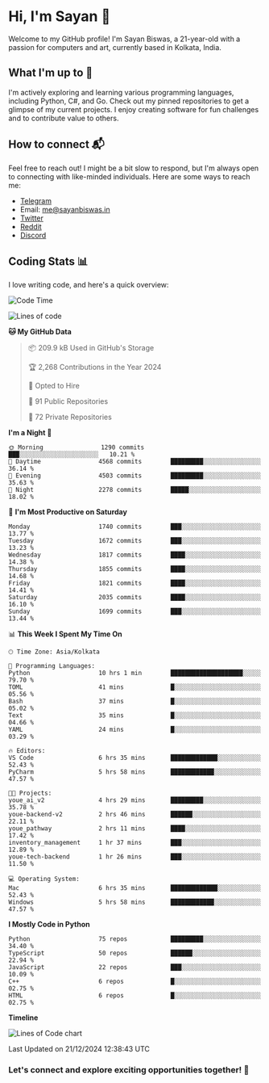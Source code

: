 # Hi, I'm Sayan 👋

Welcome to my GitHub profile! I'm Sayan Biswas, a 21-year-old with a passion for computers and art, currently based in Kolkata, India.

## What I'm up to 🚀

I'm actively exploring and learning various programming languages, including Python, C#, and Go. Check out my pinned repositories to get a glimpse of my current projects. I enjoy creating software for fun challenges and to contribute value to others.

## How to connect 📬

Feel free to reach out! I might be a bit slow to respond, but I'm always open to connecting with like-minded individuals. Here are some ways to reach me:

- [Telegram](https://t.me/dank_as_fuck)
- Email: [me@sayanbiswas.in](mailto:me@sayanbiswas.in)
- [Twitter](https://twitter.com/TheDankDel)
- [Reddit](https://www.reddit.com/user/dank_as_fuck_/)
- [Discord](https://discordapp.com/users/506536929152466945)

## Coding Stats 📊

I love writing code, and here's a quick overview:

<!--START_SECTION:waka-->
![Code Time](http://img.shields.io/badge/Code%20Time-2%2C006%20hrs%2020%20mins-blue)

![Lines of code](https://img.shields.io/badge/From%20Hello%20World%20I%27ve%20Written-6.4%20million%20lines%20of%20code-blue)

**🐱 My GitHub Data** 

> 📦 209.9 kB Used in GitHub's Storage 
 > 
> 🏆 2,268 Contributions in the Year 2024
 > 
> 💼 Opted to Hire
 > 
> 📜 91 Public Repositories 
 > 
> 🔑 72 Private Repositories 
 > 
**I'm a Night 🦉** 

```text
🌞 Morning                1290 commits        ███░░░░░░░░░░░░░░░░░░░░░░   10.21 % 
🌆 Daytime                4568 commits        █████████░░░░░░░░░░░░░░░░   36.14 % 
🌃 Evening                4503 commits        █████████░░░░░░░░░░░░░░░░   35.63 % 
🌙 Night                  2278 commits        █████░░░░░░░░░░░░░░░░░░░░   18.02 % 
```
📅 **I'm Most Productive on Saturday** 

```text
Monday                   1740 commits        ███░░░░░░░░░░░░░░░░░░░░░░   13.77 % 
Tuesday                  1672 commits        ███░░░░░░░░░░░░░░░░░░░░░░   13.23 % 
Wednesday                1817 commits        ████░░░░░░░░░░░░░░░░░░░░░   14.38 % 
Thursday                 1855 commits        ████░░░░░░░░░░░░░░░░░░░░░   14.68 % 
Friday                   1821 commits        ████░░░░░░░░░░░░░░░░░░░░░   14.41 % 
Saturday                 2035 commits        ████░░░░░░░░░░░░░░░░░░░░░   16.10 % 
Sunday                   1699 commits        ███░░░░░░░░░░░░░░░░░░░░░░   13.44 % 
```


📊 **This Week I Spent My Time On** 

```text
🕑︎ Time Zone: Asia/Kolkata

💬 Programming Languages: 
Python                   10 hrs 1 min        ████████████████████░░░░░   79.70 % 
TOML                     41 mins             █░░░░░░░░░░░░░░░░░░░░░░░░   05.56 % 
Bash                     37 mins             █░░░░░░░░░░░░░░░░░░░░░░░░   05.02 % 
Text                     35 mins             █░░░░░░░░░░░░░░░░░░░░░░░░   04.66 % 
YAML                     24 mins             █░░░░░░░░░░░░░░░░░░░░░░░░   03.29 % 

🔥 Editors: 
VS Code                  6 hrs 35 mins       █████████████░░░░░░░░░░░░   52.43 % 
PyCharm                  5 hrs 58 mins       ████████████░░░░░░░░░░░░░   47.57 % 

🐱‍💻 Projects: 
youe_ai_v2               4 hrs 29 mins       █████████░░░░░░░░░░░░░░░░   35.78 % 
youe-backend-v2          2 hrs 46 mins       ██████░░░░░░░░░░░░░░░░░░░   22.11 % 
youe_pathway             2 hrs 11 mins       ████░░░░░░░░░░░░░░░░░░░░░   17.42 % 
inventory_management     1 hr 37 mins        ███░░░░░░░░░░░░░░░░░░░░░░   12.89 % 
youe-tech-backend        1 hr 26 mins        ███░░░░░░░░░░░░░░░░░░░░░░   11.50 % 

💻 Operating System: 
Mac                      6 hrs 35 mins       █████████████░░░░░░░░░░░░   52.43 % 
Windows                  5 hrs 58 mins       ████████████░░░░░░░░░░░░░   47.57 % 
```

**I Mostly Code in Python** 

```text
Python                   75 repos            █████████░░░░░░░░░░░░░░░░   34.40 % 
TypeScript               50 repos            ██████░░░░░░░░░░░░░░░░░░░   22.94 % 
JavaScript               22 repos            ███░░░░░░░░░░░░░░░░░░░░░░   10.09 % 
C++                      6 repos             █░░░░░░░░░░░░░░░░░░░░░░░░   02.75 % 
HTML                     6 repos             █░░░░░░░░░░░░░░░░░░░░░░░░   02.75 % 
```



**Timeline**

![Lines of Code chart](https://raw.githubusercontent.com/Dank-del/Dank-del/main/assets/bar_graph.png)


 Last Updated on 21/12/2024 12:38:43 UTC
<!--END_SECTION:waka-->

### Let's connect and explore exciting opportunities together! 🚀
